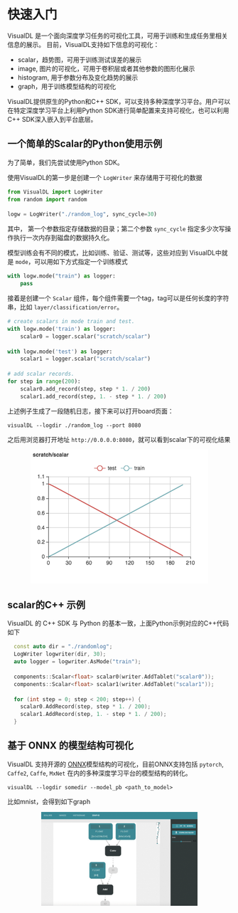 快速入门
===========

VisualDL 是一个面向深度学习任务的可视化工具，可用于训练和生成任务里相关信息的展示。
目前，VisualDL支持如下信息的可视化：

- scalar，趋势图，可用于训练测试误差的展示
- image, 图片的可视化，可用于卷积层或者其他参数的图形化展示
- histogram, 用于参数分布及变化趋势的展示
- graph，用于训练模型结构的可视化

VisualDL提供原生的Python和C++ SDK，可以支持多种深度学习平台。用户可以在特定深度学习平台上利用Python SDK进行简单配置来支持可视化，也可以利用 C++ SDK深入嵌入到平台底层。

## 一个简单的Scalar的Python使用示例
为了简单，我们先尝试使用Python SDK。

使用VisualDL的第一步是创建一个 `LogWriter` 来存储用于可视化的数据

```python
from VisualDL import LogWriter
from random import random

logw = LogWriter("./random_log", sync_cycle=30)
```

其中， 第一个参数指定存储数据的目录；第二个参数 `sync_cycle` 指定多少次写操作执行一次内存到磁盘的数据持久化。

模型训练会有不同的模式，比如训练、验证、测试等，这些对应到 VisualDL中就是 `mode`，可以用如下方式指定一个训练模式

```python
with logw.mode("train") as logger:
    pass
```

接着是创建一个 `Scalar` 组件，每个组件需要一个tag，tag可以是任何长度的字符串，比如 `layer/classification/error`。

```python
# create scalars in mode train and test.
with logw.mode('train') as logger:
    scalar0 = logger.scalar("scratch/scalar")

with logw.mode('test') as logger:
    scalar1 = logger.scalar("scratch/scalar")

# add scalar records.
for step in range(200):
    scalar0.add_record(step, step * 1. / 200)
    scalar1.add_record(step, 1. - step * 1. / 200)
```

上述例子生成了一段随机日志，接下来可以打开board页面：

```
visualDL --logdir ./random_log --port 8080
```

之后用浏览器打开地址 `http://0.0.0.0:8080`，就可以看到scalar下的可视化结果

<p align="center">
<img src="https://raw.githubusercontent.com/PaddlePaddle/VisualDL/develop/docs/images/scratch_scalar.png"/>
</p>

## scalar的C++ 示例
VisualDL 的 C++ SDK 与 Python 的基本一致，上面Python示例对应的C++代码如下

```c++
  const auto dir = "./randomlog";
  LogWriter logwriter(dir, 30);
  auto logger = logwriter.AsMode("train");

  components::Scalar<float> scalar0(writer.AddTablet("scalar0"));
  components::Scalar<float> scalar1(writer.AddTablet("scalar1"));

  for (int step = 0; step < 200; step++) {
    scalar0.AddRecord(step, step * 1. / 200);
    scalar1.AddRecord(step, 1. - step * 1. / 200);
  }
```

## 基于 ONNX 的模型结构可视化
VisualDL 支持开源的 [ONNX](https://github.com/onnx/onnx)模型结构的可视化，目前ONNX支持包括 `pytorch`, `Caffe2`, `Caffe`, `MxNet` 在内的多种深度学习平台的模型结构的转化。

```
visualDL --logdir somedir --model_pb <path_to_model>
```

比如mnist，会得到如下graph

<p align=center>
    <img width="70%" src="https://raw.githubusercontent.com/PaddlePaddle/VisualDL/develop/demo/mxnet/mxnet_graph.gif" />
</p>
